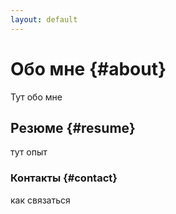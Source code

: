 ```yaml
---
layout: default
---
```


# Обо мне {#about}

Тут обо мне

## Резюме {#resume}

тут опыт

### Контакты {#contact}
как связаться
